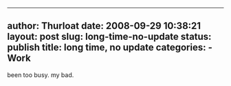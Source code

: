 --------------------------------------------------------------------------------
author: Thurloat
date: 2008-09-29 10:38:21
layout: post
slug: long-time-no-update
status: publish
title: long time, no update
categories:
    - Work
--------------------------------------------------------------------------------

been too busy. my bad.
